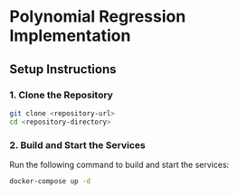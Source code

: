 # Polynomial Regression Implementation



## Setup Instructions

### 1. Clone the Repository

```bash
git clone <repository-url>
cd <repository-directory>
```

### 2. Build and Start the Services

Run the following command to build and start the services:

```bash
docker-compose up -d
```
